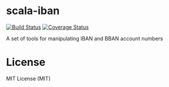 # scala-iban

[![Build Status](https://travis-ci.org/mgoeminne/scala-iban.svg?branch=master)](https://travis-ci.org/mgoeminne/scala-iban)
[![Coverage Status](https://coveralls.io/repos/mgoeminne/scala-iban/badge.svg?branch=master&service=github)](https://coveralls.io/github/mgoeminne/scala-iban?branch=master)

A set of tools for manipulating IBAN and BBAN account numbers

# License

MIT License (MIT)
